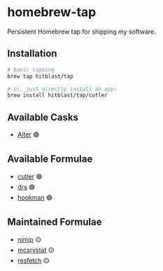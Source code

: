 # homebrew-tap

Persistent Homebrew tap for shipping my software.

## Installation

```bash
# basic tapping
brew tap hitblast/tap

# or, just directly install an app:
brew install hitblast/tap/cutler
```

## Available Casks

- [Alter](https://github.com/hitblast/Alter) 🟢

## Available Formulae

- [cutler](https://github.com/hitblast/cutler) 🟢
- [drs](https://github.com/hitblast/defaults-rs) 🟢
- [hookman](https://github.com/hitblast/hookman) 🟢

## Maintained Formulae

- [nimip](https://github.com/hitblast/nimip) 🟡
- [mcsrvstat](https://github.com/hitblast/mcsrvstat) 🟡
- [resfetch](https://github.com/hitblast/resfetch) 🟡
